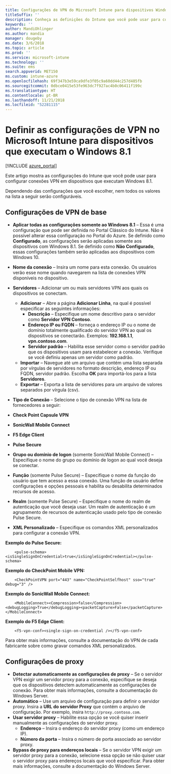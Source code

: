 ```yaml
---
title: Configurações de VPN do Microsoft Intune para dispositivos Windows 8.1
titleSuffix: ''
description: Conheça as definições do Intune que você pode usar para configurar as conexões VPN em dispositivos que executam o Windows 8.1.
keywords: ''
author: MandiOhlinger
ms.author: mandia
manager: dougeby
ms.date: 3/6/2018
ms.topic: article
ms.prod: ''
ms.service: microsoft-intune
ms.technology: ''
ms.suite: ems
search.appverid: MET150
ms.custom: intune-azure
ms.openlocfilehash: 69f347b3e59ca9dfe3f05c9a60dd44c257d485fb
ms.sourcegitcommit: 0dbce0415e53fe963dc7f927ac4b0c06411f199c
ms.translationtype: HT
ms.contentlocale: pt-BR
ms.lasthandoff: 11/21/2018
ms.locfileid: "52281115"
---
```

# <a name="configure-vpn-settings-in-microsoft-intune-for-devices-running-windows-81"></a>Definir as configurações de VPN no Microsoft Intune para dispositivos que executam o Windows 8.1

[!INCLUDE [azure_portal](./includes/azure_portal.md)]

Este artigo mostra as configurações do Intune que você pode usar para configurar conexões VPN em dispositivos que executam Windows 8.1.

Dependendo das configurações que você escolher, nem todos os valores na lista a seguir serão configuráveis.

## <a name="base-vpn-settings"></a>Configurações de VPN de base


- **Aplicar todas as configurações somente ao Windows 8.1** – Essa é uma configuração que pode ser definida no Portal Clássico do Intune. Não é possível alterar essa configuração no Portal do Azure. Se definido como **Configurado**, as configurações serão aplicadas somente aos dispositivos com Windows 8.1. Se definido como **Não Configurado**, essas configurações também serão aplicadas aos dispositivos com Windows 10.
- **Nome da conexão** – Insira um nome para esta conexão. Os usuários verão esse nome quando navegarem na lista de conexões VPN disponíveis no dispositivo.
- **Servidores** – Adicionar um ou mais servidores VPN aos quais os dispositivos se conectam.
    - **Adicionar** – Abre a página **Adicionar Linha**, na qual é possível especificar as seguintes informações:
        - **Descrição** – Especifique um nome descritivo para o servidor como **Servidor VPN Contoso**.
        - **Endereço IP ou FQDN** – forneça o endereço IP ou o nome de domínio totalmente qualificado do servidor VPN ao qual os dispositivos se conectarão. Exemplos: **192.168.1.1**, **vpn.contoso.com**.
        - **Servidor padrão** – Habilita esse servidor como o servidor padrão que os dispositivos usam para estabelecer a conexão. Verifique se você definiu apenas um servidor como padrão.
    - **Importar** – Navegue até um arquivo que contém uma lista separada por vírgulas de servidores no formato descrição, endereço IP ou FQDN, servidor padrão. Escolha **OK** para importá-los para a lista **Servidores**.
    - **Exportar** – Exporta a lista de servidores para um arquivo de valores separados por vírgula (csv).

- **Tipo de Conexão** – Selecione o tipo de conexão VPN na lista de fornecedores a seguir:
- **Check Point Capsule VPN**
- **SonicWall Mobile Connect**
- **F5 Edge Client**
- **Pulse Secure**

<!--- **Fingerprint** (Check Point Capsule VPN only) - Specify a string (for example, "Contoso Fingerprint Code") that will be used to verify that the VPN server can be trusted. A fingerprint can be sent to the client so it knows to trust any server that presents the same fingerprint when connecting. If the device doesn’t already have the fingerprint, it will prompt the user to trust the VPN server that they are connecting to while showing the fingerprint. (The user manually verifies the fingerprint and chooses **trust** to connect.) --->

- **Grupo ou domínio de logon** (somente SonicWall Mobile Connect) – Especifique o nome do grupo ou domínio de logon ao qual você deseja se conectar.

- **Função** (somente Pulse Secure) – Especifique o nome da função do usuário que tem acesso a essa conexão. Uma função de usuário define configurações e opções pessoais e habilita ou desabilita determinados recursos de acesso.

- **Realm** (somente Pulse Secure) – Especifique o nome do realm de autenticação que você deseja usar. Um realm de autenticação é um agrupamento de recursos de autenticação usado pelo tipo de conexão Pulse Secure.


- **XML Personalizado** – Especifique os comandos XML personalizados para configurar a conexão VPN.

**Exemplo do Pulse Secure:**

```
    <pulse-schema><isSingleSignOnCredential>true</isSingleSignOnCredential></pulse-schema>
```

**Exemplo do CheckPoint Mobile VPN:**
```
    <CheckPointVPN port="443" name="CheckPointSelfhost" sso="true" debug="3" />
```

**Exemplo do SonicWall Mobile Connect:**
```
    <MobileConnect><Compression>false</Compression><debugLogging>True</debugLogging><packetCapture>False</packetCapture></MobileConnect>
```

**Exemplo do F5 Edge Client:**

```
    <f5-vpn-conf><single-sign-on-credential /></f5-vpn-conf>
```

Para obter mais informações, consulte a documentação do VPN de cada fabricante sobre como gravar comandos XML personalizados.


## <a name="proxy-settings"></a>Configurações de proxy

- **Detectar automaticamente as configurações de proxy** – Se o servidor VPN exigir um servidor proxy para a conexão, especifique se deseja que os dispositivos detectem automaticamente as configurações de conexão. Para obter mais informações, consulte a documentação do Windows Server.
- **Automático** – Use um arquivo de configuração para definir o servidor proxy. Insira a **URL do servidor Proxy** que contém o arquivo de configuração. Por exemplo, insira `http://proxy.contoso.com`.
- **Usar servidor proxy** – Habilite essa opção se você quiser inserir manualmente as configurações do servidor proxy.
    - **Endereço** – Insira o endereço do servidor proxy (como um endereço IP).
    - **Número da porta** – Insira o número de porta associado ao servidor proxy.
- **Bypass de proxy para endereços locais** – Se o servidor VPN exigir um servidor proxy para a conexão, selecione essa opção se não quiser usar o servidor proxy para endereços locais que você especificar. Para obter mais informações, consulte a documentação do Windows Server.
